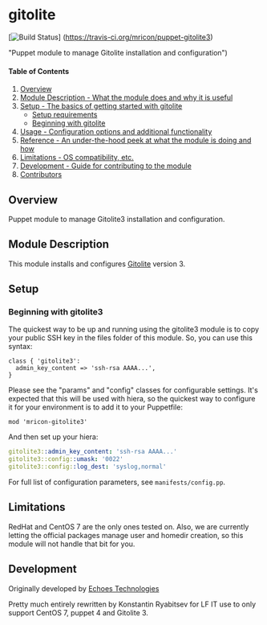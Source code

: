 # gitolite

[![Build Status](https://travis-ci.org/mricon/puppet-gitolite3.svg?branch=master)]
(https://travis-ci.org/mricon/puppet-gitolite3)

"Puppet module to manage Gitolite installation and configuration")

#### Table of Contents

1. [Overview](#overview)
2. [Module Description - What the module does and why it is useful](#module-description)
3. [Setup - The basics of getting started with gitolite](#setup)
    * [Setup requirements](#setup-requirements)
    * [Beginning with gitolite](#beginning-with-gitolite)
4. [Usage - Configuration options and additional functionality](#usage)
5. [Reference - An under-the-hood peek at what the module is doing and how](#reference)
6. [Limitations - OS compatibility, etc.](#limitations)
7. [Development - Guide for contributing to the module](#development)
8. [Contributors](#contributors)

## Overview

Puppet module to manage Gitolite3 installation and configuration.

## Module Description

This module installs and configures [Gitolite](http://gitolite.com/) version 3.

## Setup

### Beginning with gitolite3

The quickest way to be up and running using the gitolite3 module is to copy your public SSH key in the files folder of this module.
So, you can use this syntax:

```puppet
class { 'gitolite3':
  admin_key_content => 'ssh-rsa AAAA...',
}
```

Please see the "params" and "config" classes for configurable settings. It's
expected that this will be used with hiera, so the quickest way to configure
it for your environment is to add it to your Puppetfile:

```
mod 'mricon-gitolite3'
```

And then set up your hiera:

```yaml
gitolite3::admin_key_content: 'ssh-rsa AAAA...'
gitolite3::config::umask: '0022'
gitolite3::config::log_dest: 'syslog,normal'
```

For full list of configuration parameters, see `manifests/config.pp`.

## Limitations

RedHat and CentOS 7 are the only ones tested on. Also, we are currently
letting the official packages manage user and homedir creation, so this module
will not handle that bit for you.

## Development

Originally developed by [Echoes Technologies](https://echoes.fr)

Pretty much entirely rewritten by Konstantin Ryabitsev for LF IT use to only
support CentOS 7, puppet 4 and Gitolite 3.

